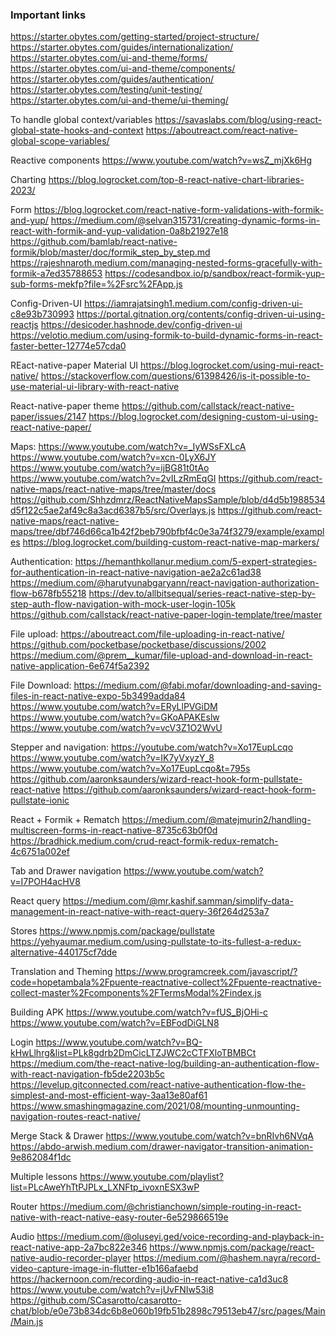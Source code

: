 
### Important links

https://starter.obytes.com/getting-started/project-structure/
https://starter.obytes.com/guides/internationalization/
https://starter.obytes.com/ui-and-theme/forms/
https://starter.obytes.com/ui-and-theme/components/
https://starter.obytes.com/guides/authentication/
https://starter.obytes.com/testing/unit-testing/
https://starter.obytes.com/ui-and-theme/ui-theming/

To handle global context/variables
https://savaslabs.com/blog/using-react-global-state-hooks-and-context
https://aboutreact.com/react-native-global-scope-variables/

Reactive components
https://www.youtube.com/watch?v=wsZ_mjXk6Hg

Charting
https://blog.logrocket.com/top-8-react-native-chart-libraries-2023/

Form
https://blog.logrocket.com/react-native-form-validations-with-formik-and-yup/
https://medium.com/@selvan315731/creating-dynamic-forms-in-react-with-formik-and-yup-validation-0a8b21927e18
https://github.com/bamlab/react-native-formik/blob/master/doc/formik_step_by_step.md
https://rajeshnaroth.medium.com/managing-nested-forms-gracefully-with-formik-a7ed35788653
https://codesandbox.io/p/sandbox/react-formik-yup-sub-forms-mekfp?file=%2Fsrc%2FApp.js

Config-Driven-UI
https://iamrajatsingh1.medium.com/config-driven-ui-c8e93b730993
https://portal.gitnation.org/contents/config-driven-ui-using-reactjs
https://desicoder.hashnode.dev/config-driven-ui
https://velotio.medium.com/using-formik-to-build-dynamic-forms-in-react-faster-better-12774e57cda0

REact-native-paper Material UI
https://blog.logrocket.com/using-mui-react-native/
https://stackoverflow.com/questions/61398426/is-it-possible-to-use-material-ui-library-with-react-native

React-native-paper theme
https://github.com/callstack/react-native-paper/issues/2147
https://blog.logrocket.com/designing-custom-ui-using-react-native-paper/

Maps:
https://www.youtube.com/watch?v=_IyWSsFXLcA
https://www.youtube.com/watch?v=xcn-0LyX6JY
https://www.youtube.com/watch?v=ijBG81t0tAo
https://www.youtube.com/watch?v=2vILzRmEqGI
https://github.com/react-native-maps/react-native-maps/tree/master/docs
https://github.com/Shhzdmrz/ReactNativeMapsSample/blob/d4d5b1988534d5f122c5ae2af49c8a3acd6387b5/src/Overlays.js
https://github.com/react-native-maps/react-native-maps/tree/dbf746d66ca1b42f2beb790bfbf4c0e3a74f3279/example/examples
https://blog.logrocket.com/building-custom-react-native-map-markers/

Authentication:
https://hemanthkollanur.medium.com/5-expert-strategies-for-authentication-in-react-native-navigation-ae2a2c61ad38
https://medium.com/@harutyunabgaryann/react-navigation-authorization-flow-b678fb55218
https://dev.to/allbitsequal/series-react-native-step-by-step-auth-flow-navigation-with-mock-user-login-105k
https://github.com/callstack/react-native-paper-login-template/tree/master

File upload:
https://aboutreact.com/file-uploading-in-react-native/
https://github.com/pocketbase/pocketbase/discussions/2002
https://medium.com/@prem__kumar/file-upload-and-download-in-react-native-application-6e674f5a2392

File Download:
https://medium.com/@fabi.mofar/downloading-and-saving-files-in-react-native-expo-5b3499adda84
https://www.youtube.com/watch?v=ERyLlPVGiDM
https://www.youtube.com/watch?v=GKoAPAKEslw
https://www.youtube.com/watch?v=vcV3Z1O2WvU

Stepper and navigation:
https://youtube.com/watch?v=Xo17EupLcqo
https://www.youtube.com/watch?v=IK7yVxyzY_8
https://www.youtube.com/watch?v=Xo17EupLcqo&t=795s
https://github.com/aaronksaunders/wizard-react-hook-form-pullstate-react-native
https://github.com/aaronksaunders/wizard-react-hook-form-pullstate-ionic

React + Formik + Rematch
https://medium.com/@matejmurin2/handling-multiscreen-forms-in-react-native-8735c63b0f0d
https://bradhick.medium.com/crud-react-formik-redux-rematch-4c6751a002ef

Tab and Drawer navigation
https://www.youtube.com/watch?v=I7POH4acHV8

React query
https://medium.com/@mr.kashif.samman/simplify-data-management-in-react-native-with-react-query-36f264d253a7

Stores
https://www.npmjs.com/package/pullstate
https://yehyaumar.medium.com/using-pullstate-to-its-fullest-a-redux-alternative-440175cf7dde

Translation and Theming
https://www.programcreek.com/javascript/?code=hopetambala%2Fpuente-reactnative-collect%2Fpuente-reactnative-collect-master%2Fcomponents%2FTermsModal%2Findex.js

Building APK
https://www.youtube.com/watch?v=fUS_BjOHi-c
https://www.youtube.com/watch?v=EBFodDiGLN8


Login
https://www.youtube.com/watch?v=BQ-kHwLlhrg&list=PLk8gdrb2DmCicLTZJWC2cCTFXloTBMBCt
https://medium.com/the-react-native-log/building-an-authentication-flow-with-react-navigation-fb5de2203b5c
https://levelup.gitconnected.com/react-native-authentication-flow-the-simplest-and-most-efficient-way-3aa13e80af61
https://www.smashingmagazine.com/2021/08/mounting-unmounting-navigation-routes-react-native/

Merge Stack & Drawer
https://www.youtube.com/watch?v=bnRIvh6NVqA
https://abdo-arwish.medium.com/drawer-navigator-transition-animation-9e862084f1dc

Multiple lessons
https://www.youtube.com/playlist?list=PLcAweYhTtPJPLx_LXNFtp_ivoxnESX3wP

Router
https://medium.com/@christianchown/simple-routing-in-react-native-with-react-native-easy-router-6e529866519e

Audio
https://medium.com/@oluseyi.ged/voice-recording-and-playback-in-react-native-app-2a7bc822e346
https://www.npmjs.com/package/react-native-audio-recorder-player
https://medium.com/@hashem.nayra/record-video-capture-image-in-flutter-e1b166afaebd
https://hackernoon.com/recording-audio-in-react-native-ca1d3uc8
https://www.youtube.com/watch?v=jUvFNIw53i8
https://github.com/SCasarotto/casarotto-chat/blob/e0e73b834dc6b8e060b19fb51b2898c79513eb47/src/pages/Main/Main.js